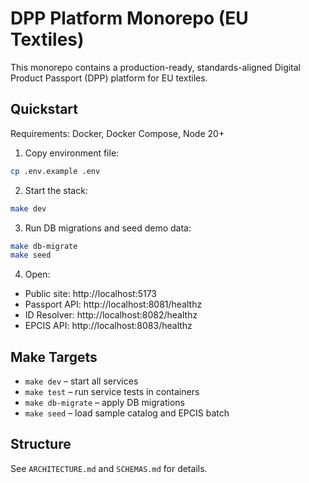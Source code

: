 # DPP Platform Monorepo (EU Textiles)

This monorepo contains a production-ready, standards-aligned Digital Product Passport (DPP) platform for EU textiles.

## Quickstart

Requirements: Docker, Docker Compose, Node 20+

1. Copy environment file:

```bash
cp .env.example .env
```

2. Start the stack:

```bash
make dev
```

3. Run DB migrations and seed demo data:

```bash
make db-migrate
make seed
```

4. Open:
- Public site: http://localhost:5173
- Passport API: http://localhost:8081/healthz
- ID Resolver: http://localhost:8082/healthz
- EPCIS API: http://localhost:8083/healthz

## Make Targets
- `make dev` – start all services
- `make test` – run service tests in containers
- `make db-migrate` – apply DB migrations
- `make seed` – load sample catalog and EPCIS batch

## Structure
See `ARCHITECTURE.md` and `SCHEMAS.md` for details.